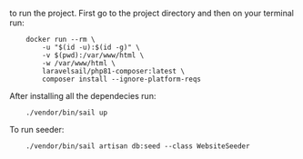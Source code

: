 to run the project. First go to the project directory and then on your terminal run:

```
    docker run --rm \
        -u "$(id -u):$(id -g)" \
        -v $(pwd):/var/www/html \
        -w /var/www/html \
        laravelsail/php81-composer:latest \
        composer install --ignore-platform-reqs
```

After installing all the dependecies run:

```
    ./vendor/bin/sail up
```

To run seeder:

```
    ./vendor/bin/sail artisan db:seed --class WebsiteSeeder
```

